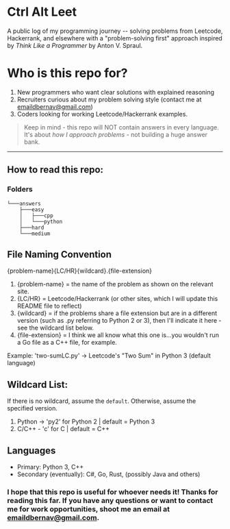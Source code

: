 # Ctrl Alt Leet

A public log of my programming journey -- solving problems from Leetcode, Hackerrank, and elsewhere with a "problem-solving first" approach inspired by *Think Like a Programmer* by Anton V. Spraul.

# Who is this repo for?

1. New programmers who want clear solutions with explained reasoning
2. Recruiters curious about my problem solving style (contact me at emaildbernav@gmail.com)
3. Coders looking for working Leetcode/Hackerrank examples.

> Keep in mind - this repo will NOT contain answers in every language. It's about *how I approach problems* - not building a huge answer bank.

---

## How to read this repo:

### Folders
```
└───answers
    ├───easy
    │   ├───cpp
    │   └───python
    ├───hard
    └───medium
```

## File Naming Convention
{problem-name}{LC/HR}{wildcard}.{file-extension}

1. {problem-name} = the name of the problem as shown on the relevant site.
2. {LC/HR} = Leetcode/Hackerrank (or other sites, which I will update this README file to reflect)
3. {wildcard} = if the problems share a file extension but are in a different version (such as .py referring to Python 2 or 3), then I'll indicate it here - see the wildcard list below.
4. {file-extension} = I think we all know what this one is...you wouldn't run a Go file as a C++ file, for example.

Example:
'two-sumLC.py' -> Leetcode's "Two Sum" in Python 3 (default language)

## Wildcard List:
If there is no wildcard, assume the `default`. Otherwise, assume the specified version.

1. Python -> 'py2' for Python 2 | default = Python 3
2. C/C++ - 'c' for C | default = C++

## Languages
- Primary: Python 3, C++
- Secondary (eventually): C#, Go, Rust, (possibly Java and others)

### I hope that this repo is useful for whoever needs it! Thanks for reading this far. If you have any questions or want to contact me for work opportunities, shoot me an email at emaildbernav@gmail.com.
